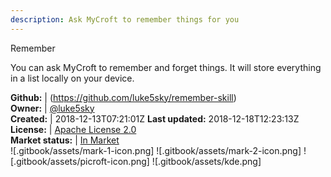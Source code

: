 ```yaml
---
description: Ask MyCroft to remember things for you
---
```

Remember

You can ask MyCroft to remember and forget things.
It will store everything in a list locally on your device.

**Github:** | (https://github.com/luke5sky/remember-skill)  
**Owner:** | [@luke5sky](https://github.com/luke5sky)  
**Created:** | 2018-12-13T07:21:01Z  **Last updated:** 2018-12-18T12:23:13Z  
**License:** | [Apache License 2.0](https://api.github.com/licenses/apache-2.0)  
**Market status:** | [In Market](https://market.mycroft.ai/skill/remember)  
 ![.gitbook/assets/mark-1-icon.png]  ![.gitbook/assets/mark-2-icon.png]  ![.gitbook/assets/picroft-icon.png]  ![.gitbook/assets/kde.png]  
